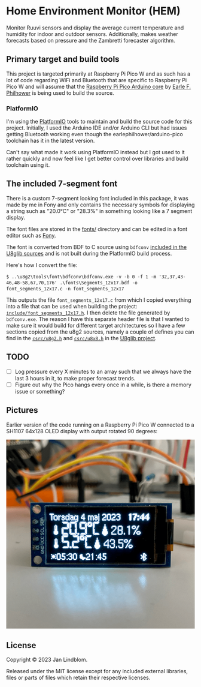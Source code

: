 # Home Environment Monitor (HEM)

Monitor Ruuvi sensors and display the average current temperature and humidity for indoor and outdoor sensors.
Additionally, makes weather forecasts based on pressure and the Zambretti forecaster algorithm.

## Primary target and build tools

This project is targeted primarily at Raspberry Pi Pico W and as such has a lot of code regarding WiFi and Bluetooth that are specific to Raspberry Pi Pico W and will assume that the [Raspberry Pi Pico Arduino core][arduino-pico] by [Earle F. Philhower][earlephilhower] is being used to build the source.

### PlatformIO

I'm using the [PlatformIO] tools to maintain and build the source code for this project. Initially, I used the Arduino IDE and/or Arduino CLI but had issues getting Bluetooth working even though the earlephilhower/arduino-pico toolchain has it in the latest version.

Can't say what made it work using PlatformIO instead but I got used to it rather quickly and now feel like I get better control over libraries and build toolchain using it.

## The included 7-segment font

There is a custom 7-segment looking font included in this package, it was made by me in Fony and only contains the necessary symbols for displaying a string such as "20.0°C" or "28.3%" in something looking like a 7 segment display.

The font files are stored in the [fonts/](fonts/) directory and can be edited in a font editor such as [Fony][fony].

The font is converted from BDF to C source using `bdfconv` [included in the U8glib sources][bdfconv] and is not built during the PlatformIO build process.

Here's how I convert the file:

```pwsh
$ ..\u8g2\tools\font\bdfconv\bdfconv.exe -v -b 0 -f 1 -m '32,37,43-46,48-58,67,70,176' .\fonts\Segments_12x17.bdf -o font_segments_12x17.c -n font_segments_12x17
```

This outputs the file `font_segments_12x17.c` from which I copied everything into a file that can be used when building the project: [`include/font_segments_12x17.h`](include/font_segments_12x17.h). I then delete the file generated by `bdfconv.exe`. The reason I have this separate header file is that I wanted to make sure it would build for different target architectures so I have a few sections copied from the u8g2 sources, namely a couple of defines you can find in the [`csrc/u8g2.h`][u8g2.h] and [`csrc/u8x8.h`][u8x8.h] in the [U8glib project][u8glib].

## TODO

- [ ] Log pressure every X minutes to an array such that we always have the last 3 hours in it, to make proper forecast trends.
- [ ] Figure out why the Pico hangs every once in a while, is there a memory issue or something?

## Pictures

Earlier version of the code running on a Raspberry Pi Pico W connected to a SH1107 64x128 OLED display with output rotated 90 degrees:

![HEM presenting on an SH1107 OLED](doc/images/SH1107_OLED_64x128.png)

## License

Copyright © 2023 Jan Lindblom.

Released under the MIT license except for any included external libraries, files or parts of files which retain their respective licenses.

[arduino-pico]: https://github.com/earlephilhower/arduino-pico
[earlephilhower]: https://github.com/earlephilhower
[PlatformIO]: https://platformio.org/
[fony]: http://hukka.ncn.fi/?fony
[u8glib]: https://github.com/olikraus/u8g2
[bdfconv]: https://github.com/olikraus/u8g2/tree/master/tools/font/bdfconv
[u8g2.h]: https://github.com/olikraus/u8g2/blob/master/csrc/u8g2.h#L188
[u8x8.h]: https://github.com/olikraus/u8g2/blob/master/csrc/u8x8.h#L143
